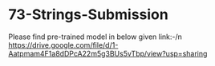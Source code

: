 # 73-Strings-Submission
Please find pre-trained model in below given link:-/n
https://drive.google.com/file/d/1-Aatpmam4F1a8dDPcA22m5g3BUs5vTbp/view?usp=sharing

